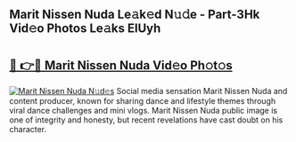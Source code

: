 ## Marit Nissen Nuda Le𝚊k𝚎d N𝚞𝚍e - Part-3Hk Vid𝚎o Photos Le𝚊ks ElUyh

# <h2><a href="http://fbftu8r.evod.top/?m=Marit+Nissen+Nuda">🔗 👉🔴 Marit Nissen Nuda Vid𝚎o Ph𝚘t𝚘s</a></h2>

[![Marit Nissen Nuda N𝚞d𝚎s](https://i.imgur.com/8V9OHl7.gif)](http://fbftu8r.evod.top/?m=Marit+Nissen+Nuda)
Social media sensation Marit Nissen Nuda and content producer, known for sharing dance and lifestyle themes through viral dance challenges and mini vlogs. Marit Nissen Nuda public image is one of integrity and honesty, but recent revelations have cast doubt on his character. 
